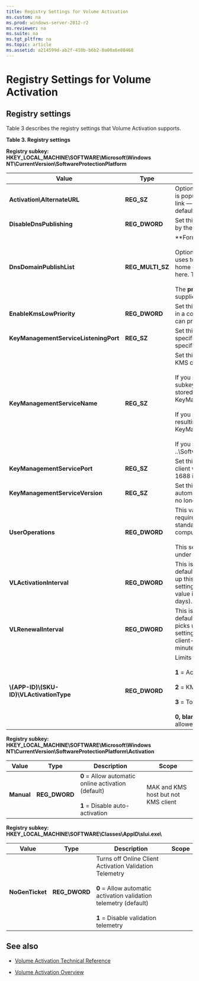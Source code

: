 ```yaml
---
title: Registry Settings for Volume Activation
ms.custom: na
ms.prod: windows-server-2012-r2
ms.reviewer: na
ms.suite: na
ms.tgt_pltfrm: na
ms.topic: article
ms.assetid: a214599d-ab2f-410b-b6b2-0a00a6e88468
---
```

# Registry Settings for Volume Activation

## Registry settings
Table 3 describes the registry settings that Volume Activation supports.

**Table 3. Registry settings**

**Registry subkey: HKEY_LOCAL_MACHINE\SOFTWARE\Microsoft\Windows NT\CurrentVersion\SoftwareProtectionPlatform**

|Value|Type|Description|Scope|
|---------|--------|---------------|---------|
|**Activation\AlternateURL**|**REG_SZ**|Optionally contains an administrator-provided URL. If this key is populated, some activation dialog boxes will include a new link — **Learn About Activation Online** — that opens in the default browser.|All|
|**DisableDnsPublishing**|**REG_DWORD**|Set this to a non-zero value to block auto-publishing to DNS by the KMS host.|KMS|
|**DnsDomainPublishList**|**REG_MULTI_SZ**|**Format:***domain_name, <priority>, <weight>*<br /><br />Optionally contains a list of fully qualified domains that KMS uses to auto-publish its DNS service (SRV) record. The KMS home domain is always used, so it is not necessary to include it here. This depends on the **DisableDnsPublishing** value.<br /><br />The **priority** and **weight** parameters are optional. If not supplied, these are set to **0** in the SRV record.|KMS|
|**EnableKmsLowPriority**|**REG_DWORD**|Set this to a non-zero value to minimize contention from KMS in a co-hosted environment. Note that on a busy system, this can prevent the KMS host from maintaining a sufficient count.|KMS|
|**KeyManagementServiceListeningPort**|**REG_SZ**|Set this on the KMS host to force KMS to listen on the TCP port specified. The host uses TCP port 1688 if this value is not specified.|KMS|
|**KeyManagementServiceName**|**REG_SZ**|Set this value to force the use of a specific KMS host by the KMS client. No default.<br /><br />If you specify both App-ID and SKU-ID, this is created in a subkey under which the value is stored:..\SoftwareProtectionPlatform\APPID_GUID\SKUID_GUID\ KeyManagementServiceName<br /><br />If you specify only App-ID, SKU-ID is not allowed, and the resulting key is: ..\SoftwareProtection\APPID_GUID\ KeyManagementServiceName<br /><br />If you specify neither App-ID nor SKU-ID, the resulting key is: ..\SoftwareProtectionPlatform|KMS client|
|**KeyManagementServicePort**|**REG_SZ**|Set this to force the use of a specific TCP port by the KMS client when it communicates with a KMS. The client uses port 1688 if this value is not specified.|KMS client|
|**KeyManagementServiceVersion**|**REG_SZ**|Set this for Microsoft Operations Manager (MOM) 2005 automatic discovery of the KMS. Delete this value if the KMS is no longer functional on the computer.|KMS|
|**UserOperations**|**REG_DWORD**|This value does not exist by default, and the default is **0**, which requires elevation. Create this value and set it to **1** to enable standard users to install product keys and activate and rearm computers without requiring elevation.<br /><br />This setting can also be configured by GPOs, which are stored under the **\policies** registry subkey.|All (not just KMS)|
|**VLActivationInterval**|**REG_DWORD**|This is set initially on both KMS server and client sides. The default is 120 minutes (2 hours). The KMS client initially picks up this interval from the registry but switches to the KMS setting after it receives the first KMS response. The minimum value is 15 minutes, and the maximum is 43,200 minutes (30 days).|KMS Client and Server|
|**VLRenewalInterval**|**REG_DWORD**|This is set initially on both KMS server and client sides. The default is 10,080 minutes (7 days). The KMS client initially picks up this interval from the registry but switches to the KMS setting after it receives the first KMS response. As a result, the client-side setting will never be used. The minimum value is 15 minutes, and the maximum is 43,200 minutes (30 days).|KMS Client and Server|
|**\\(APP-ID)\\(SKU-ID)\VLActivationType**|**REG_DWORD**|Limits the type of activation to a single type.<br /><br />**1** = Active Directory activation only<br /><br />**2** = KMS activation only<br /><br />**3** = Token activation only<br /><br />**0, blank, or values other than 1-3** = all activation types allowed (default value)|[???]|

**Registry subkey: HKEY_LOCAL_MACHINE\SOFTWARE\Microsoft\Windows NT\CurrentVersion\SoftwareProtectionPlatform\Activation**

|**Value**|**Type**|**Description**|**Scope**|
|-------------|------------|-------------------|-------------|
|**Manual**|**REG_DWORD**|**0** = Allow automatic online activation (default)<br /><br />**1** = Disable auto-activation|MAK and KMS host but not KMS client|

**Registry subkey: HKEY_LOCAL_MACHINE\SOFTWARE\Classes\AppID\slui.exe\\**

|Value|Type|Description|Scope|
|---------|--------|---------------|---------|
|**NoGenTicket**|**REG_DWORD**|Turns off Online Client Activation Validation Telemetry<br /><br />**0** = Allow automatic  activation validation telemetry (default)<br /><br />**1** = Disable validation telemetry||

## See also

-   [Volume Activation Technical Reference](../Volume-Activation-Technical-Reference.md)

-   [Volume Activation Overview](Volume-Activation-Overview.md)


